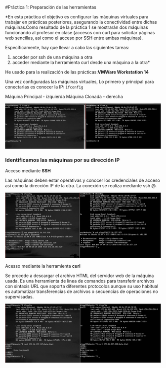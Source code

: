 #Práctica 1: Preparación de las herramientas


*En esta práctica el objetivo es configurar las máquinas virtuales para trabajar en
prácticas posteriores, asegurando la conectividad entre dichas máquinas.Como resultado de la práctica 1 se mostrarán dos máquinas funcionando al
profesor en clase (accesos con curl para solicitar páginas web sencillas, así como el
acceso por SSH entre ambas máquinas).

Específicamente, hay que llevar a cabo las siguientes tareas:
1. acceder por ssh de una máquina a otra
2. acceder mediante la herramienta curl desde una máquina a la otra*


He usado para la realización de las prácticas:**VMWare Workstation 14**

Una vez configuradas las máquinas virtuales,
Lo primero y principal para conectarlas es conocer la IP: `ifconfig`


Máquina Principal - izquierda
Máquina Clonada	  - derecha

![ifconfig](images/ifconfig.png)

### Identificamos las máquinas por su dirección IP






Acceso mediante **SSH**


Las máquinas deben estar operativas y conocer los credenciales de acceso así como la dirección IP de la otra. La conexión se realiza mediante ssh <user>@<ip>.



![ifconfig](images/ssh.png)


Acesso mediante la herramienta **curl**

Se procede a descargar el archivo HTML del servidor web de la máquina usada. Es una herramienta de línea de comandos para transferir archivos con sintaxis URL que soporta diferentes protocolos aunque su uso habitual es automatizar transferencias de archivos o secuencias de operaciones no supervisadas.

![ifconfig](images/curl.png)









